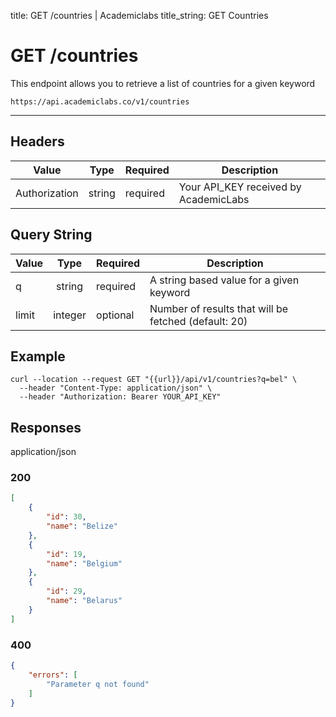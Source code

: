 title: GET /countries | Academiclabs
title_string: <span class="t-get">GET</span> Countries

# <span class="t-get">GET</span>  /countries

This endpoint allows you to retrieve a list of countries for a given keyword

```
https://api.academiclabs.co/v1/countries
```

---

## Headers

|  Value   |      Type      |  Required | Description |
| -------- |:--------------:|-----------|-----------|
| Authorization  | string | required | Your API_KEY received by AcademicLabs|


## Query String

|  Value   |      Type      |  Required | Description |
| -------- |:--------------:|-----------|-----------|
| q  | string | required | A string based value for a given keyword|
| limit  | integer | optional | Number of results that will be fetched (default: 20)|


## Example

```curl
curl --location --request GET "{{url}}/api/v1/countries?q=bel" \
  --header "Content-Type: application/json" \
  --header "Authorization: Bearer YOUR_API_KEY"
```

## Responses

<span class="response-type" >application/json</span>

### <span class="circle-green"></span>200

```json
[
    {
        "id": 30,
        "name": "Belize"
    },
    {
        "id": 19,
        "name": "Belgium"
    },
    {
        "id": 29,
        "name": "Belarus"
    }
]
```

### <span class="circle-red"></span>400

```json
{
    "errors": [
        "Parameter q not found"
    ]
}
```